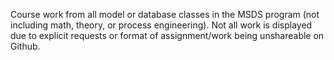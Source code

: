 Course work from all model or database classes in the MSDS program (not including math, theory, or process engineering). Not all work is displayed due to explicit requests or format of assignment/work being unshareable on Github. 

